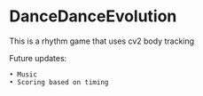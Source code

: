 # DanceDanceEvolution

This is a rhythm game that uses cv2 body tracking

Future updates:

	• Music  
	• Scoring based on timing
